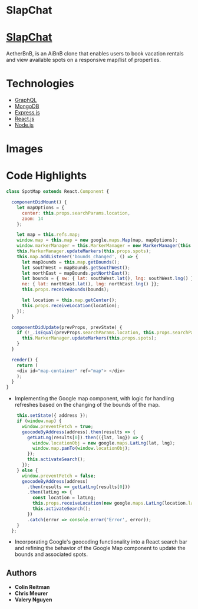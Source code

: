 # SlapChat

# [SlapChat](https://slapchat2.herokuapp.com/)

AetherBnB, is an AiBnB clone that enables users to book vacation rentals and view available spots on a responsive map/list of properties.

# Technologies

* [GraphQL](https://graphql.org)
* [MongoDB](https://www.mongodb.com/)
* [Express.js](https://expressjs.com/)
* [React.js](https://reactjs.org)
* [Node.js](https://nodejs.org/)

# Images



# Code Highlights

```js
class SpotMap extends React.Component {

  componentDidMount() {
    let mapOptions = {
      center: this.props.searchParams.location,
      zoom: 14
    };

    let map = this.refs.map;
    window.map = this.map = new google.maps.Map(map, mapOptions);
    window.markerManager = this.MarkerManager = new MarkerManager(this.map);
    this.MarkerManager.updateMarkers(this.props.spots);
    this.map.addListener('bounds_changed', () => {
      let mapBounds = this.map.getBounds();
      let southWest = mapBounds.getSouthWest();
      let northEast = mapBounds.getNorthEast();
      let bounds = { sw: { lat: southWest.lat(), lng: southWest.lng() }, 
      ne: { lat: northEast.lat(), lng: northEast.lng() }};
      this.props.receiveBounds(bounds);

      let location = this.map.getCenter();
      this.props.receiveLocation(location);
    });
  }

  componentDidUpdate(prevProps, prevState) {
    if (!_.isEqual(prevProps.searchParams.location, this.props.searchParams.location)) {
      this.MarkerManager.updateMarkers(this.props.spots);
    } 
  }

  render() {
    return (
    <div id="map-container" ref="map"> </div>
    );
  }
}
```
* Implementing the Google map component, with logic for handling refreshes based on the changing of the bounds of the map.

```js  handleSelect = address => {
    this.setState({ address });
    if (window.map) {
      window.preventFetch = true;
      geocodeByAddress(address).then(results => {
        getLatLng(results[0]).then(({lat, lng}) => {
          window.locationObj = new google.maps.LatLng(lat, lng);
          window.map.panTo(window.locationObj);
        });
        this.activateSearch();
      });
    } else {
      window.preventFetch = false;
      geocodeByAddress(address)
        .then(results => getLatLng(results[0]))
        .then(latLng => {
          const location = latLng;
          this.props.receiveLocation(new google.maps.LatLng(location.lat, location.lng));
          this.activateSearch();
        })
        .catch(error => console.error('Error', error));
    }
  };

```
* Incorporating Google's geocoding functionality into a React search bar and refining the behavior of the Google Map component to update the bounds and associated spots.

## Authors

* **Colin Reitman**
* **Chris Meurer**
* **Valery Nguyen**
